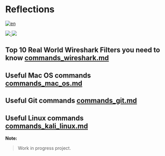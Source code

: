 # Reflections

[![en](https://img.shields.io/badge/lang-en-red.svg)](https://github.com/danian3wa/reflections/blob/master/README.md)

<a href="https://github.com/danian3wa/reflections/blob/master/LICENSE">
<img src ="https://img.shields.io/github/license/danian3wa/reflections" />
</a>
<!--<a href="https://github.com/danian3wa/reflections/releases">
<img src ="https://img.shields.io/github/release/danian3wa/reflections/releases" />
</a>-->
<a href="https://github.com/danian3wa/reflections/issues">
<img src ="https://img.shields.io/github/issues/danian3wa/reflections" />
</a>

##  Top 10 Real World Wireshark Filters you need to know [commands_wireshark.md](commands_wireshark.md)


##  Useful Mac OS commands [commands_mac_os.md](commands_mac_os.md)

##  Useful Git commands [commands_git.md](commands_git.md)

##  Useful Linux commands [commands_kali_linux.md](commands_kali_linux.md)

**Note:**

> Work in progress project.